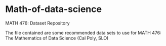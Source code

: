 # Math-of-data-science
MATH 476: Dataset Repository

The file contained are some recommended data sets to use for MATH 476: The Mathematics of Data Science (Cal Poly, SLO)
